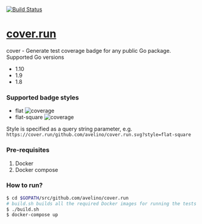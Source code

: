 [![Build Status](https://travis-ci.org/avelino/cover.run.svg?branch=master)](https://travis-ci.org/avelino/cover.run)

# [cover.run](https://cover.run)

cover - Generate test coverage badge for any public Go package. Supported Go versions

- 1.10
- 1.9
- 1.8

### Supported badge styles

- flat ![coverage](https://cover.run/badge?color=yellow&style=flat&value=75.5%25)
- flat-square ![coverage](https://cover.run/badge?color=red&style=flat-square&value=10%25)

Style is specified as a query string parameter, e.g. `https://cover.run/github.com/avelino/cover.run.svg?style=flat-square`

### Pre-requisites

1. Docker
2. Docker compose

### How to run?

```bash
$ cd $GOPATH/src/github.com/avelino/cover.run
# build.sh builds all the required Docker images for running the tests
$ ./build.sh
$ docker-compose up
```